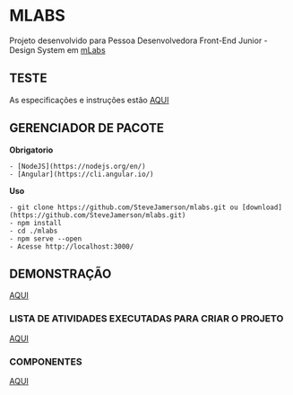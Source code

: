 # MLABS
Projeto desenvolvido para Pessoa Desenvolvedora Front-End Junior - Design System em [mLabs](https://www.mlabs.com.br/)

## TESTE
As especificações e instruções estão [AQUI](https://github.com/mlabssoftware/mlabs-teste/blob/master/front-end/front-end.md)

## GERENCIADOR DE PACOTE

  **Obrigatorio**

  ```
  - [NodeJS](https://nodejs.org/en/)
  - [Angular](https://cli.angular.io/)
  ```

  **Uso**
  ```
  - git clone https://github.com/SteveJamerson/mlabs.git ou [download](https://github.com/SteveJamerson/mlabs.git)
  - npm install
  - cd ./mlabs
  - npm serve --open
  - Acesse http://localhost:3000/
  ```

## DEMONSTRAÇÃO
[AQUI](https://mlabs.stevejamerson.com/)

### LISTA DE ATIVIDADES EXECUTADAS PARA CRIAR O PROJETO

[AQUI](https://github.com/SteveJamerson/mlabs/blob/main/tasks.md)

### COMPONENTES

[AQUI](https://mlabs.stevejamerson.com/components)
